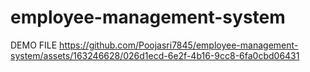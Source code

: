 # employee-management-system
DEMO FILE
https://github.com/Poojasri7845/employee-management-system/assets/163246628/026d1ecd-6e2f-4b16-9cc8-6fa0cbd06431
